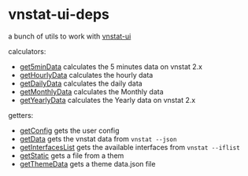 # vnstat-ui-deps

a bunch of utils to work with [vnstat-ui](https://github.com/AliBasicCoder/vnstat-ui)

calculators:

- [get5minData](https://github.com/AliBasicCoder/vnstat-ui-deps/blob/master/docs/modules/_calculators_getters_5min.md#get5MinData) calculates the 5 minutes data on vnstat 2.x
- [getHourlyData](https://github.com/AliBasicCoder/vnstat-ui-deps/blob/master/docs/modules/_calculators_getters_hourly.md#getHourlyData) calculates the hourly data
- [getDailyData](https://github.com/AliBasicCoder/vnstat-ui-deps/blob/master/docs/modules/_calculators_getters_daily.md#getDailyData) calculates the daily data
- [getMonthlyData](https://github.com/AliBasicCoder/vnstat-ui-deps/blob/master/docs/modules/_calculators_getters_monthly.md#getMonthlyData) calculates the Monthly data
- [getYearlyData](https://github.com/AliBasicCoder/vnstat-ui-deps/blob/master/docs/modules/_calculators_getters_yearly.md#getYearlyData) calculates the Yearly data on vnstat 2.x

getters:

- [getConfig](https://github.com/AliBasicCoder/vnstat-ui-deps/blob/master/docs/modules/_fetchers_.md#getconfig) gets the user config
- [getData](https://github.com/AliBasicCoder/vnstat-ui-deps/blob/master/docs/modules/_fetchers_.md#getdata) gets the vnstat data from `vnstat --json`
- [getInterfacesList](https://github.com/AliBasicCoder/vnstat-ui-deps/blob/master/docs/modules/_fetchers_.md#getinterfaceslist) gets the available interfaces from `vnstat --iflist`
- [getStatic](https://github.com/AliBasicCoder/vnstat-ui-deps/blob/master/docs/modules/_fetchers_.md#getstatic) gets a file from a them
- [getThemeData](https://github.com/AliBasicCoder/vnstat-ui-deps/blob/master/docs/modules/_fetchers_.md#getthemedata) gets a theme data.json file
